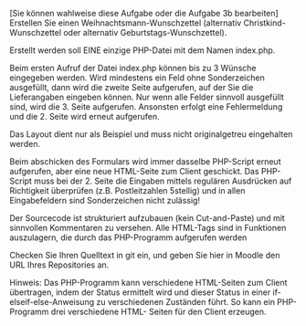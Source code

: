 [Sie können wahlweise diese Aufgabe oder die Aufgabe 3b bearbeiten]
Erstellen Sie einen Weihnachtsmann-Wunschzettel (alternativ Christkind-Wunschzettel oder alternativ Geburtstags-Wunschzettel). 

Erstellt werden soll EINE einzige PHP-Datei mit dem Namen index.php. 

Beim ersten Aufruf der Datei index.php können bis zu 3 Wünsche eingegeben werden. Wird mindestens ein Feld ohne Sonderzeichen ausgefüllt, dann wird die zweite Seite aufgerufen, auf der Sie die Lieferangaben eingeben können. Nur wenn alle Felder sinnvoll ausgefüllt sind, wird die 3. Seite aufgerufen. Ansonsten erfolgt eine Fehlermeldung und die 2. Seite wird erneut aufgerufen. 

Das Layout dient nur als Beispiel und muss nicht originalgetreu eingehalten werden.


Beim abschicken des Formulars wird immer dasselbe PHP-Script erneut aufgerufen, aber eine neue HTML-Seite zum Client geschickt. Das PHP-Script muss bei der 2. Seite die Eingaben mittels regulären Ausdrücken auf Richtigkeit überprüfen (z.B. Postleitzahlen 5stellig) und in allen Eingabefeldern sind Sonderzeichen nicht zulässig! 

Der Sourcecode ist strukturiert aufzubauen (kein Cut-and-Paste) und mit sinnvollen Kommentaren zu versehen. Alle HTML-Tags sind in Funktionen auszulagern, die durch das PHP-Programm aufgerufen werden

Checken Sie Ihren Quelltext in git ein, und geben Sie hier in Moodle den URL Ihres Repositories an.

Hinweis: Das PHP-Programm kann verschiedene HTML-Seiten zum Client übertragen, indem der Status ermittelt wird und dieser Status in einer if-elseif-else-Anweisung zu verschiedenen Zuständen führt. So kann ein PHP-Programm drei verschiedene HTML- Seiten für den Client erzeugen.
